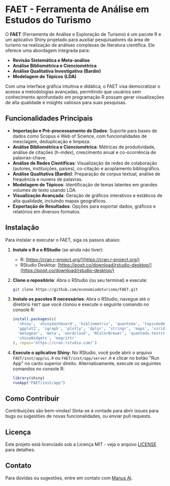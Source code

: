 # FAET - Ferramenta de Análise em Estudos do Turismo


O **FAET** (Ferramenta de Análise e Exploração de Turismo) é um pacote R e um aplicativo Shiny projetado para auxiliar pesquisadores da área de turismo na realização de análises complexas de literatura científica. Ele oferece uma abordagem integrada para:

*   **Revisão Sistemática e Meta-análise**
*   **Análise Bibliométrica e Cienciométrica**
*   **Análise Qualitativa Investigativa (Bardin)**
*   **Modelagem de Tópicos (LDA)**

Com uma interface gráfica intuitiva e didática, o FAET visa democratizar o acesso a metodologias avançadas, permitindo que usuários sem conhecimento aprofundado em programação R possam gerar visualizações de alta qualidade e insights valiosos para suas pesquisas.

## Funcionalidades Principais

*   **Importação e Pré-processamento de Dados**: Suporte para bases de dados como Scopus e Web of Science, com funcionalidades de mesclagem, deduplicação e limpeza.
*   **Análise Bibliométrica e Cienciométrica**: Métricas de produtividade, análise de citações (h-index), crescimento anual e co-ocorrência de palavras-chave.
*   **Análise de Redes Científicas**: Visualização de redes de colaboração (autores, instituições, países), co-citação e acoplamento bibliográfico.
*   **Análise Qualitativa (Bardin)**: Preparação de corpus textual, análise de frequência e nuvens de palavras.
*   **Modelagem de Tópicos**: Identificação de temas latentes em grandes volumes de texto usando LDA.
*   **Visualização Avançada**: Geração de gráficos interativos e estáticos de alta qualidade, incluindo mapas geográficos.
*   **Exportação de Resultados**: Opções para exportar dados, gráficos e relatórios em diversos formatos.

## Instalação

Para instalar e executar o FAET, siga os passos abaixo:

1.  **Instale o R e o RStudio** (se ainda não tiver):
    *   R: [https://cran.r-project.org/](https://cran.r-project.org/)
    *   RStudio Desktop: [https://posit.co/download/rstudio-desktop/](https://posit.co/download/rstudio-desktop/)

2.  **Clone o repositório**:
    Abra o RStudio (ou seu terminal) e execute:
    ```bash
    git clone https://github.com/economiadoturismo/FAET.git
    ```

3.  **Instale os pacotes R necessários**:
    Abra o RStudio, navegue até o diretório `FAET` que você clonou e execute o seguinte comando no console R:
    ```R
    install.packages(c(
      'shiny', 'shinydashboard', 'bibliometrix', 'quanteda', 'topicmodels',
      'ggplot2', 'igraph', 'plotly', 'dplyr', 'stringr', 'maps', 'viridis',
      'metagear', 'meta', 'wordcloud', 'RColorBrewer', 'quanteda.textstats',
      'shinyWidgets', 'magrittr'
    ), repos='https://cran.rstudio.com/')
    ```

4.  **Execute o aplicativo Shiny**:
    No RStudio, você pode abrir o arquivo `FAET/inst/app/ui.R` ou `FAET/inst/app/server.R` e clicar no botão "Run App" no canto superior direito. Alternativamente, execute os seguintes comandos no console R:
    ```R
    library(shiny)
    runApp("FAET/inst/app")
    ```

## Como Contribuir

Contribuições são bem-vindas! Sinta-se à vontade para abrir issues para bugs ou sugestões de novas funcionalidades, ou enviar pull requests.

## Licença

Este projeto está licenciado sob a Licença MIT - veja o arquivo [LICENSE](LICENSE) para detalhes.

## Contato

Para dúvidas ou sugestões, entre em contato com [Manus AI](mailto:manus.ai@example.com).


